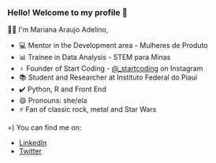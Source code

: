 ### Hello! Welcome to my profile  👋

 👩‍💻 I'm Mariana Araujo Adelino,

- :computer: Mentor in the Development area - Mulheres de Produto
- :bar_chart: Trainee in Data Analysis - STEM para Minas
- :female_sign: Founder of Start Coding - [@_startcoding](https://instagram.com/_startcoding) on Instagram
- :books: Student and Researcher at Instituto Federal do Piaui
- :heavy_check_mark: Python, R and Front End
- 😄 Pronouns: she/ela
- ⚡ Fan of classic rock, metal and Star Wars

=) You can find me on:
- [LinkedIn](https://www.linkedin.com/in/mariana-adelino)
- [Twitter](https://twitter.com/mariana_adelino)
